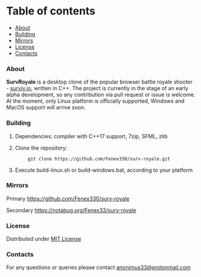 # Table of contents

* [About](#About)
* [Building](#Building)
* [Mirrors](#Mirrors)
* [License](#License)
* [Contacts](#Contacts)



### About

**SurvRoyale** is a desktop clone of the popular browser battle royale shooter - [surviv.io](https://surviv.io/), written in C++.
The project is currently in the stage of an early alpha development, so any contribution via pull request or issue is welcome.
At the moment, only Linux platform is officially supported, Windows and MacOS support will arrive soon.



### Building

1. Dependencies: compiler with C++17 support, 7zip, SFML, zlib

2. Clone the repository:
```
        git clone https://github.com/Fenex330/surv-royale.git
```

3. Execute build-linux.sh or build-windows.bat, according to your platform



### Mirrors

Primary https://github.com/Fenex330/surv-royale

Secondary https://notabug.org/Fenex33/surv-royale



### License

Distributed under [MIT License](./LICENSE.txt)



### Contacts

For any questions or queries please contact anonimus33@protonmail.com
